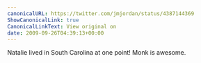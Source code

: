 ```yaml
---
canonicalURL: https://twitter.com/jmjordan/status/4387144369
ShowCanonicalLink: true
CanonicalLinkText: View original on
date: 2009-09-26T04:39:13+00:00
---
```

Natalie lived in South Carolina at one point! Monk is awesome.